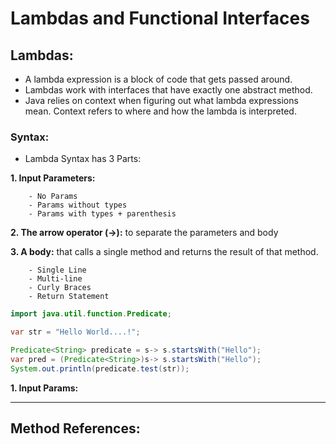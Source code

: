 # Lambdas and Functional Interfaces

## Lambdas:
- A lambda expression is a block of code that gets passed around.
- Lambdas work with interfaces that have exactly one abstract method.
- Java relies on context when figuring out what lambda expressions mean. Context refers to where and how the lambda is interpreted.
    
### Syntax:
- Lambda Syntax has 3 Parts:

__1. Input Parameters:__

        - No Params
        - Params without types
        - Params with types + parenthesis 

__2. The arrow operator (->):__ to separate the parameters and body

__3. A body:__ that calls a single method and returns the result of that method.

        - Single Line
        - Multi-line
        - Curly Braces
        - Return Statement

````java
import java.util.function.Predicate;

var str = "Hello World....!";

Predicate<String> predicate = s-> s.startsWith("Hello");
var pred = (Predicate<String>)s-> s.startsWith("Hello");
System.out.println(predicate.test(str));

````

__1. Input Params:__


---

## Method References: 
